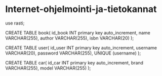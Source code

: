 # Internet-ohjelmointi-ja-tietokannat

use rasti;

CREATE TABLE book(
id_book INT primary key auto_increment,
name VARCHAR(255),
author VARCHAR(255),
isbn VARCHAR(20)
);

CREATE TABLE user(
  id_user INT primary key auto_increment,
  username VARCHAR(20),
  password VARCHAR(255),
  UNIQUE (username)
);

CREATE TABLE car(
id_car INT primary key auto_increment,
brand VARCHAR(255),
model VARCHAR(255)
);